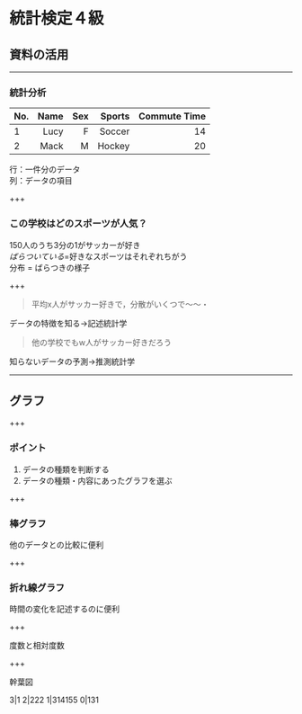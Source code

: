 # 統計検定４級
## 資料の活用



---

### 統計分析

|No.|Name|Sex|Sports|Commute Time|
|:--|---:|--:|-----:|-----------:|
| 1 |Lucy| F |Soccer|          14|
| 2 |Mack| M |Hockey|          20|

行：一件分のデータ<br>
列：データの項目

+++

### この学校はどのスポーツが人気？

150人のうち3分の1がサッカーが好き<br>
*ばらついている*=好きなスポーツはそれぞれちがう<br>
分布 = ばらつきの様子

<canvas data-chart="bar">
<!--
{
 "data": {
  "labels": ["Soccer"," Rugby"," Baseball"," Tennis"," Hockey"],
  "datasets": [
   {
    "data":[50, 30, 25, 35, 10],
    "label":"Sports","backgroundColor":"rgba(20,220,220,.8)"
   }
  ]
 }, 
 "options": { "responsive": "true",
               "scales": 
                {
                "xAxes": [{
                    "stacked": true
                }],
                "yAxes": [{
                    "stacked": true
                }]
            }
    }
 }
-->
</canvas>


+++

>平均x人がサッカー好きで，分散がいくつで～～・

データの特徴を知る→記述統計学

>他の学校でもw人がサッカー好きだろう

知らないデータの予測→推測統計学

---

## グラフ

+++

### ポイント

1. データの種類を判断する
2. データの種類・内容にあったグラフを選ぶ

+++

### 棒グラフ

他のデータとの比較に便利

<canvas data-chart="bar">
<!--
{
 "data": {
  "labels": ["ボスニア"," オランダ"," 日本"," ナイジェリア"," ベトナム"],
  "datasets": [
   {
    "data":[183.9, 183.8, 170.7, 163.8, 162.1],
    "label":"Sports","backgroundColor":"rgba(20,220,220,.8)"
   }
  ]
 }, 
 "options": { "responsive": "true",
               "scales": 
                {
                "xAxes": [{
                    "ticks": {
                        "beginAtZero":true
                    } 
                }],
                "yAxes": [{
                    "ticks": {
                        "beginAtZero":true
                    } 
                }]
            }
    }
 }
-->
</canvas>

+++

### 折れ線グラフ

時間の変化を記述するのに便利

<canvas data-chart="Line">
<!--
{
 "data": {
  "labels": ["2012","2013"," 2014","2015","2016"],
  "datasets": [
   {
    "data":[6.2, 5.2, 4.9, 4.4, 4.9],
    "label":"Japan's GDP","backgroundColor":"rgba(20,220,220,.8)"
   }
  ]
 }, 
 "options": { "responsive": "true",
               "scales": 
                {
                "xAxes": [{
                      "ticks": {
                        "beginAtZero":true
                    } 
                }],
                "yAxes": [{
                    "ticks": {
                       "beginAtZero":true
                    } 
                }]
            }
    }
 }
-->
</canvas>

+++

度数と相対度数

+++

幹葉図

<left>
 
 3|1
 2|222
 1|314155
 0|131
</left>
